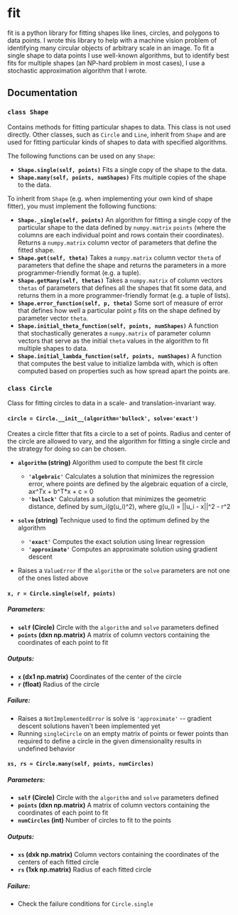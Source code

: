 # fit

fit is a python library for fitting shapes like lines, circles, and polygons to data points. I wrote this library to help with a machine vision problem of identifying many circular objects of arbitrary scale in an image. To fit a single shape to data points I use well-known algorithms, but to identify best fits for multiple shapes (an NP-hard problem in most cases), I use a stochastic approximation algorithm that I wrote.

## Documentation

### `class Shape`
Contains methods for fitting particular shapes to data. This class is not used directly. Other classes, such as `Circle` and `Line`, inherit from `Shape` and are used for fitting particular kinds of shapes to data with specified algorithms.

The following functions can be used on any `Shape`:

* **`Shape.single(self, points)`** Fits a single copy of the shape to the data.
* **`Shape.many(self, points, numShapes)`** Fits multiple copies of the shape to the data.

To inherit from `Shape` (e.g. when implementing your own kind of shape fitter), you must implement the following functions:

* **`Shape._single(self, points)`** An algorithm for fitting a single copy of the particular shape to the data defined by `numpy.matrix` `points` (where the columns are each individual point and rows contain their coordinates). Returns a `numpy.matrix` column vector of parameters that define the fitted shape.
* **`Shape.get(self, theta)`** Takes a `numpy.matrix` column vector `theta` of parameters that define the shape and returns the parameters in a more programmer-friendly format (e.g. a tuple).
* **`Shape.getMany(self, thetas)`** Takes a `numpy.matrix` of column vectors `thetas` of parameters that defines all the shapes that fit some data, and returns them in a more programmer-friendly format (e.g. a tuple of lists).
* **`Shape.error_function(self, p, theta)`** Some sort of measure of error that defines how well a particular point `p` fits on the shape defined by parameter vector `theta`.
* **`Shape.initial_theta_function(self, points, numShapes)`** A function that stochastically generates a `numpy.matrix` of parameter column vectors that serve as the initial `theta` values in the algorithm to fit multiple shapes to data.
* **`Shape.initial_lambda_function(self, points, numShapes)`** A function that computes the best value to initialize lambda with, which is often computed based on properties such as how spread apart the points are.

### `class Circle`

Class for fitting circles to data in a scale- and translation-invariant way.

#### `circle = Circle.__init__(algorithm='bullock', solve='exact')`
Creates a circle fitter that fits a circle to a set of points. Radius and center of the circle are allowed to vary, and the algorithm for fitting a single circle and the strategy for doing so can be chosen.

* **`algorithm` (string)** Algorithm used to compute the best fit circle
    * **`'algebraic'`** Calculates a solution that minimizes the regression error, where points are defined by the algebraic equation of a circle, a*x^T*x + b^T*x + c = 0
    * **`'bullock'`** Calculates a solution that minimizes the geometric distance, defined by sum_i(g(u_i)^2), where g(u_i) = ||u_i - x||^2 - r^2
* **`solve` (string)** Technique used to find the optimum defined by the algorithm
    * **`'exact'`** Computes the exact solution using linear regression
    * **`'approximate'`** Computes an approximate solution using gradient descent

* Raises a `ValueError` if the `algorithm` or the `solve` parameters are not one of the ones listed above

#### `x, r = Circle.single(self, points)`

##### Parameters:
* **`self` (Circle)** Circle with the `algorithm` and `solve` parameters defined
* **`points` (dxn np.matrix)** A matrix of column vectors containing the coordinates of each point to fit

##### Outputs:
* **`x` (dx1 np.matrix)** Coordinates of the center of the circle
* **`r` (float)** Radius of the circle

##### Failure:
* Raises a `NotImplementedError` is solve is `'approximate'` -- gradient descent solutions haven't been implemented yet
* Running `singleCircle` on an empty matrix of points or fewer points than required to define a circle in the given dimensionality results in undefined behavior

#### `xs, rs = Circle.many(self, points, numCircles)`

##### Parameters:
* **`self` (Circle)** Circle with the `algorithm` and `solve` parameters defined
* **`points` (dxn np.matrix)** A matrix of column vectors containing the coordinates of each point to fit
* **`numCircles` (int)** Number of circles to fit to the points

##### Outputs:
* **`xs` (dxk np.matrix)** Column vectors containing the coordinates of the centers of each fitted circle
* **`rs` (1xk np.matrix)** Radius of each fitted circle

##### Failure:
* Check the failure conditions for `Circle.single`
